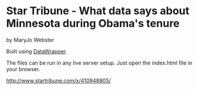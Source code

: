 Star Tribune - What data says about Minnesota during Obama's tenure
================

by MaryJo Webster

Built using [DataWrapper](https://github.com/datawrapper/datawrapper).

The files can be run in any live server setup. Just open the index.html file in your browser.

http://www.startribune.com/x/410948805/